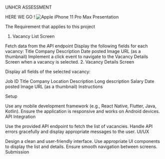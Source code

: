 
UNHCR ASSESSMENT

HERE WE GO ! 
![Apple iPhone 11 Pro Max Presentation](https://github.com/user-attachments/assets/d3492f97-54fc-4ca4-85db-5adfe15c431b)




The Requirement that applies to this project

1. Vacancy List Screen

Fetch data from the API endpoint
Display the following fields for each vacancy:
Title
Company
Description
Date posted
Image URL (as a thumbnail)
Implement a click event to navigate to the Vacancy Details Screen when a vacancy is selected.
2. Vacancy Details Screen

Display all fields of the selected vacancy:

Job ID
Title
Company
Location
Description
Long description
Salary
Date posted
Image URL (as a thumbnail)
Instructions

Setup

Use any mobile development framework (e.g., React Native, Flutter, Java, Kotlin).
Ensure the application is responsive and works on Android devices.
API Integration

Use the provided API endpoint to fetch the list of vacancies.
Handle API errors gracefully and display appropriate messages to the user.
UI/UX

Design a clean and user-friendly interface.
Use appropriate UI components to display the list and details.
Ensure smooth navigation between screens.
Submission


